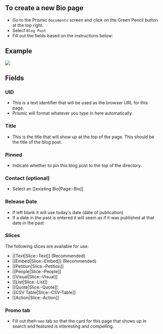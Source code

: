 ## To create a new Bio page
- Go to the Prismic `Documents` screen and click on the Green Pencil button at the top right.
- Select `Blog Post`
- Fill out the fields based on the instructions below:

## Example
![](https://drive.google.com/uc?id=1psMv8Lj3I7UJ2hIHizFogCmFxEOpU_os)

## Fields

### UID
- This is a text identifier that will be used as the browser URL for this page. 
- Prismic will format whatever you type in here automatically. 

### Title
- This is the title that will show up at the top of the page. This should be the title of the blog post.


### Pinned
- Indicate whether to pin this blog post to the top of the directory.

### Contact (optional)
- Select an [[existing Bio|Page:-Bio]]

### Release Date
- If left blank it will use today's date (date of publication)
- If a date in the past is entered it will seem as if it was published at that date in the past

### Slices
The following slices are available for use:
- [[Text|Slice:-Text]] (Recommended)
- [[Embed|Slice:-Embed]] (Recommended)
- [[Petition|Slice:-Petition]]
- [[People|Slice:-People]]
- [[Visual|Slice:-Visual]]
- [[List|Slice:-List]]
- [[Quote|Slice:-Quote]]
- [[CSV Table|Slice:-CSV-Table]]
- [[Action|Slice:-Action]]

### Promo tab
- Fill out the`Promo` tab so that the card for this page that shows up in search and featured is interesting and compelling.